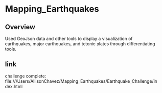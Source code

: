 # Mapping_Earthquakes
## Overview
Used GeoJson data and other tools to display a visualization of earthquakes, major earthquakes, and tetonic plates through differentiating tools.




## link
challenge complete: file:///Users/AllisonChavez/Mapping_Earthquakes/Earthquake_Challenge/index.html

